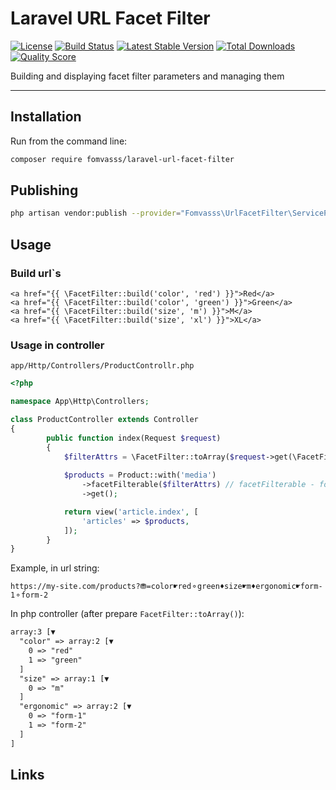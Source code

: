 # Laravel URL Facet Filter

[![License](https://img.shields.io/packagist/l/fomvasss/laravel-url-facet-filter.svg?style=for-the-badge)](https://packagist.org/packages/fomvasss/laravel-url-facet-filter)
[![Build Status](https://img.shields.io/github/stars/fomvasss/laravel-url-facet-filter.svg?style=for-the-badge)](https://github.com/fomvasss/laravel-url-facet-filter)
[![Latest Stable Version](https://img.shields.io/packagist/v/fomvasss/laravel-url-facet-filter.svg?style=for-the-badge)](https://packagist.org/packages/fomvasss/laravel-url-facet-filter)
[![Total Downloads](https://img.shields.io/packagist/dt/fomvasss/laravel-url-facet-filter.svg?style=for-the-badge)](https://packagist.org/packages/fomvasss/laravel-url-facet-filter)
[![Quality Score](https://img.shields.io/scrutinizer/g/fomvasss/laravel-url-facet-filter.svg?style=for-the-badge)](https://scrutinizer-ci.com/g/fomvasss/laravel-url-facet-filter)

Building and displaying facet filter parameters and managing them

----------

## Installation

Run from the command line:

```bash
composer require fomvasss/laravel-url-facet-filter
```

## Publishing

```bash
php artisan vendor:publish --provider="Fomvasss\UrlFacetFilter\ServiceProvider"
```

## Usage

### Build url`s
```blade
<a href="{{ \FacetFilter::build('color', 'red') }}">Red</a>	
<a href="{{ \FacetFilter::build('color', 'green') }}">Green</a>	
<a href="{{ \FacetFilter::build('size', 'm') }}">M</a>	
<a href="{{ \FacetFilter::build('size', 'xl') }}">XL</a>	
```

### Usage in controller
`app/Http/Controllers/ProductControllr.php`

```php
<?php 

namespace App\Http\Controllers;

class ProductController extends Controller 
{
        public function index(Request $request)
        {
            $filterAttrs = \FacetFilter::toArray($request->get(\FacetFilter::getFilterUrlKey()));
            
            $products = Product::with('media')
                ->facetFilterable($filterAttrs) // facetFilterable - for example your scope
                ->get();

            return view('article.index', [
                'articles' => $products,
            ]);
        }  
}
```

Example, in url string:
```text
https://my-site.com/products?⛃=color☛red⚬green♦size☛m♦ergonomic☛form-1⚬form-2
```

In php controller (after prepare `FacetFilter::toArray()`):

```html
array:3 [▼
  "color" => array:2 [▼
    0 => "red"
    1 => "green"
  ]
  "size" => array:1 [▼
    0 => "m"
  ]
  "ergonomic" => array:2 [▼
    0 => "form-1"
    1 => "form-2"
  ]
]
```

## Links
